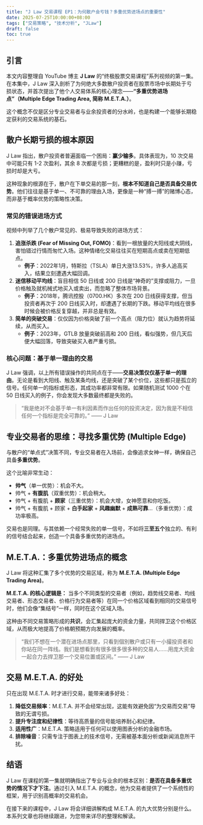 ```yaml
---
title: "J Law 交易课程 EP1：为何散户会亏钱？多重优势进场点的重要性"
date: 2025-07-25T10:00:00+08:00
tags: ["交易策略", "技术分析", "JLaw"]
draft: false
toc: true
---
```


## 引言

本文内容整理自 YouTube 博主 **J Law** 的“终极股票交易课程”系列视频的第一集。在本集中，J Law 深入剖析了为何绝大多数散户投资者在股票市场中长期处于亏损状态，并首次提出了他个人交易体系的核心理念——**“多重优势进场点”（Multiple Edge Trading Area, 简称 M.E.T.A.）**。

这个概念不仅是区分专业交易者与业余投资者的分水岭，也是构建一个能够长期稳定获利的交易系统的基石。

<!--more-->

## 散户长期亏损的根本原因

J Law 指出，散户投资者普遍面临一个困局：**赢少输多**。具体表现为，10 次交易中可能只有 1-2 次盈利，其余 8 次都是亏损；更糟糕的是，盈利时只是小赚，亏损时却是大亏。

这种现象的根源在于，散户在下单交易的那一刻，**根本不知道自己是否具备交易优势**。他们往往是基于单一、不可靠的理由入场，更像是一种“搏一搏”的赌博心态，而非基于概率优势的策略性决策。

### 常见的错误进场方式

视频中列举了几个散户常见的、极易导致失败的进场方式：

1.  **追涨杀跌 (Fear of Missing Out, FOMO)**：看到一根放量的大阳线或大阴线，害怕错过行情而匆忙入场。这种情绪化交易往往买在短期高点或卖在短期低点。
    -   **例子**：2022年1月，特斯拉（TSLA）单日大涨13.53%，许多人追高买入，结果立刻遭遇大幅回调。
2.  **迷信移动平均线**：盲目相信 50 日线或 200 日线是“神奇的”支撑或阻力，一旦价格触及就机械式地买入或卖出，而忽略了整体市场背景。
    -   **例子**：2018年，腾讯控股（0700.HK）多次在 200 日线获得支撑，但当投资者再次于 200 日线买入时，却遭遇了长期的下跌。移动平均线在很多时候会被价格反复穿越，并非总是有效。
3.  **简单的突破交易**：仅仅因为价格突破了前一个高点（阻力位）就认为趋势将延续，从而买入。
    -   **例子**：2023年，GTLB 放量突破前高和 200 日线，看似强势，但几天后便大幅回落，导致突破买入者严重亏损。

### 核心问题：基于单一理由的交易

J Law 强调，以上所有错误操作的共同点在于——**交易决策仅仅基于单一的理由**。无论是看到大阳线、触及某条均线，还是突破了某个价位，这些都只是孤立的信号。任何单一的指标或形态，其成功率都非常有限。如果随机测试 1000 个在 50 日线买入的例子，你会发现大多数最终都是失败的。

> “我是绝对不会基于单一有利因素而作出任何的投资决定，因为我是不相信任何一个指标是完全可靠的。” —— J Law

## 专业交易者的思维：寻找多重优势 (Multiple Edge)

与散户的“单点式”决策不同，专业交易者在入场前，会像追求女神一样，确保自己具备**多重优势**。

这个比喻非常生动：
-   **帅气**（单一优势）：机会不大。
-   帅气 + **有腹肌**（双重优势）：机会稍大。
-   帅气 + 有腹肌 + **顾家**（三重优势）：机会大增，女神愿意和你吃饭。
-   帅气 + 有腹肌 + 顾家 + **白手起家** + **风趣幽默** + **成熟可靠**...（多重优势）：成功率极高。

交易也是同理。与其依赖一个经常失败的单一信号，不如将**三至五个**独立的、有利的信号结合起来，创造一个具备多重优势的进场点。

## M.E.T.A.：多重优势进场点的概念

J Law 将这种汇集了多个优势的交易区域，称为 **M.E.T.A. (Multiple Edge Trading Area)**。

**M.E.T.A. 的核心逻辑是：**
当多个不同类型的交易者（例如，趋势线交易者、均线交易者、形态交易者、价格行为交易者等）在同一个价格区域看到相同的交易信号时，他们会像“集结号”一样，同时在这个区域入场。

这种由不同交易策略形成的**共识**，会汇集起庞大的资金力量，共同捍卫这个价格区域，从而极大地提高了价格朝预期方向发展的概率。

> “我们不想在一个潜在进场点那里，只看到個別散户或只有一小撮投资者和你站在同一阵线。我们是想看到有很多很多很多种的交易人……用庞大资金一起合力去捍卫那一个交易位置或区间。” —— J Law

## 交易 M.E.T.A. 的好处

只在出现 M.E.T.A. 时才进行交易，能带来诸多好处：

1.  **降低交易频率**：M.E.T.A. 并不会经常出现，这能有效避免因“为交易而交易”导致的无谓亏损。
2.  **提升专注度和纪律性**：等待高质量的信号能培养耐心和纪律。
3.  **适用性广**：M.E.T.A. 策略适用于任何可以使用图表分析的金融市场。
4.  **排除噪音**：只需专注于图表上的技术信号，无需被基本面分析或新闻消息所干扰。

## 结语

J Law 在课程的第一集就明确指出了专业与业余的根本区别：**是否在具备多重优势的情况下才下注**。通过引入 M.E.T.A. 的概念，他为交易者提供了一个系统性的框架，用于识别高概率的交易机会。

在接下来的课程中，J Law 将会详细讲解构成 M.E.T.A. 的九大优势分别是什么。本系列文章也将继续跟进，为您带来详尽的整理和解读。 